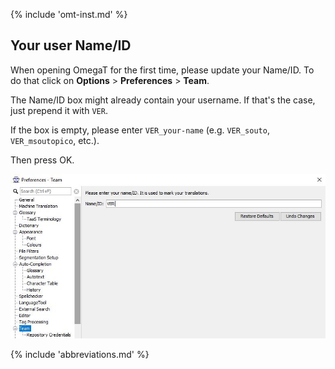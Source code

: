 <!-- section: installation and customization -->
{% include 'omt-inst.md' %}

## Your user Name/ID

When opening OmegaT for the first time, please update your Name/ID. To do that click on **Options** > **Preferences** > **Team**. 

The Name/ID box might already contain your username. If that's the case, just prepend it with `VER`.

If the box is empty, please enter `VER_your-name` (e.g. `VER_souto`, `VER_msoutopico`, etc.).

Then press OK.

![](../_assets/img/omt_team_name.jpg)
<!-- @todo: update screenshot to include name after VER -->
<!-- check with PMs whether this is necessary for translators too -->


{% include 'abbreviations.md' %}